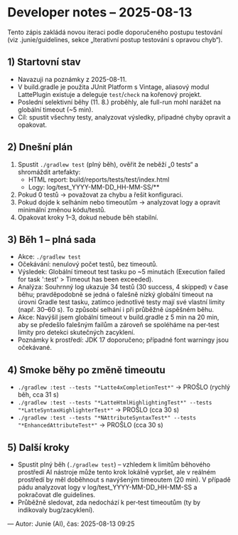 # Developer notes – 2025-08-13

Tento zápis zakládá novou iteraci podle doporučeného postupu testování (viz .junie/guidelines, sekce „Iterativní postup testování s opravou chyb“).

## 1) Startovní stav
- Navazuji na poznámky z 2025-08-11.
- V build.gradle je použita JUnit Platform s Vintage, aliasový modul LattePlugin existuje a deleguje `test`/`check` na kořenový projekt.
- Poslední selektivní běhy (11. 8.) proběhly, ale full-run mohl narážet na globální timeout (~5 min).
- Cíl: spustit všechny testy, analyzovat výsledky, případné chyby opravit a opakovat.

## 2) Dnešní plán
1. Spustit `./gradlew test` (plný běh), ověřit že neběží „0 tests“ a shromáždit artefakty: 
   - HTML report: build/reports/tests/test/index.html
   - Logy: log/test_YYYY-MM-DD_HH-MM-SS/**
2. Pokud 0 testů → považovat za chybu a řešit konfiguraci.
3. Pokud dojde k selháním nebo timeoutům → analyzovat logy a opravit minimální změnou kódu/testů.
4. Opakovat kroky 1–3, dokud nebude běh stabilní.

## 3) Běh 1 – plná sada
- Akce: `./gradlew test`
- Očekávání: nenulový počet testů, bez timeoutů.
- Výsledek: Globální timeout test tasku po ~5 minutách (Execution failed for task ':test' > Timeout has been exceeded).
- Analýza: Souhrnný log ukazuje 34 testů (30 success, 4 skipped) v čase běhu; pravděpodobně se jedná o falešně nízký globální timeout na úrovni Gradle test tasku, zatímco jednotlivé testy mají své vlastní limity (např. 30–60 s). To způsobí selhání i při průběžně úspěšném běhu.
- Akce: Navýšil jsem globální timeout v build.gradle z 5 min na 20 min, aby se předešlo falešným failům a zároveň se spoléháme na per‑test limity pro detekci skutečných zacyklení.
- Poznámky k prostředí: JDK 17 doporučeno; případné font warningy jsou očekávané.

## 4) Smoke běhy po změně timeoutu
- `./gradlew :test --tests "*Latte4xCompletionTest*"` → PROŠLO (rychlý běh, cca 31 s)
- `./gradlew :test --tests "*LatteHtmlHighlightingTest*" --tests "*LatteSyntaxHighlighterTest*"` → PROŠLO (cca 30 s)
- `./gradlew :test --tests "*NAttributeSyntaxTest*" --tests "*EnhancedAttributeTest*"` → PROŠLO (cca 30 s)

## 5) Další kroky
- Spustit plný běh (`./gradlew test`) – vzhledem k limitům běhového prostředí AI nástroje může tento krok lokálně vypršet, ale v reálném prostředí by měl doběhnout s navýšeným timeoutem (20 min). V případě pádu analyzovat logy v log/test_YYYY-MM-DD_HH-MM-SS a pokračovat dle guidelines.
- Průběžně sledovat, zda nedochází k per‑test timeoutům (ty by indikovaly bug/zacyklení).

—
Autor: Junie (AI), čas: 2025-08-13 09:25
